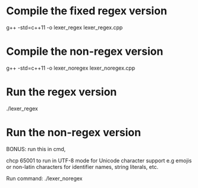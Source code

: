 # Compile the fixed regex version
g++ -std=c++11 -o lexer_regex lexer_regex.cpp

# Compile the non-regex version
g++ -std=c++11 -o lexer_noregex lexer_noregex.cpp

# Run the regex version
./lexer_regex

# Run the non-regex version
BONUS:
run this in cmd,

chcp 65001
to run in UTF-8 mode for Unicode character support e.g emojis or non-latin characters for identifier names, string literals, etc.


Run command:
./lexer_noregex
